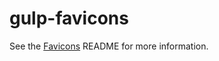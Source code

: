 # gulp-favicons

See the [Favicons](https://github.com/haydenbleasel/favicons) README for more information.
